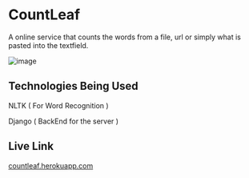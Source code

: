 # CountLeaf

A online service that counts the words from a file, url or simply what is pasted into the textfield. 

![image](http://i.imgur.com/agLa6nh.jpg)

## Technologies Being Used

NLTK ( For Word Recognition )

Django ( BackEnd for the server )

## Live Link
[countleaf.herokuapp.com](countleaf.herokuapp.com)



